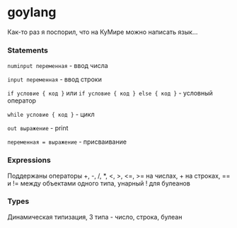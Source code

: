 # goylang

Как-то раз я поспорил, что на КуМире можно написать язык...

### Statements

`numinput переменная` - ввод числа

`input переменная` - ввод строки

`if условие { код }` или `if условие { код } else { код }` - условный оператор

`while условие { код }` - цикл

`out выражение` - print

`переменная = выражение` - присваивание

### Expressions

Поддержаны операторы +, -, /, *, <, >, <=, >= на числах, + на строках, == и != между объектами одного типа, унарный ! для булеанов

### Types

Динамическая типизация, 3 типа - число, строка, булеан

